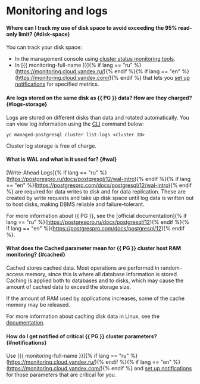 # Monitoring and logs

#### Where can I track my use of disk space to avoid exceeding the 95% read-only limit? {#disk-space}

You can track your disk space:
* In the management console using [cluster status monitoring tools](../operations/monitoring.md#monitoring-cluster).
* In [{{ monitoring-full-name }}]{% if lang == "ru" %}(https://monitoring.cloud.yandex.ru/){% endif %}{% if lang == "en" %}(https://monitoring.cloud.yandex.com/){% endif %} that lets you [set up notifications](../operations/monitoring.md#monitoring-integration) for specified metrics.

#### Are logs stored on the same disk as {{ PG }} data? How are they charged? {#logs-storage}

Logs are stored on different disks than data and rotated automatically. You can view log information using the [CLI](../../cli/) command below:

```
yc managed-postgresql cluster list-logs <cluster ID>
```

Cluster log storage is free of charge.

#### What is WAL and what is it used for? {#wal}

[Write-Ahead Logs]{% if lang == "ru" %}(https://postgrespro.ru/docs/postgresql/12/wal-intro){% endif %}{% if lang == "en" %}(https://postgrespro.com/docs/postgresql/12/wal-intro){% endif %} are required for data writes to disk and for data replication. These are created by write requests and take up disk space until log data is written out to host disks, making DBMS reliable and failure-tolerant.

For more information about {{ PG }}, see the [official documentation]{% if lang == "ru" %}(https://postgrespro.ru/docs/postgresql/12){% endif %}{% if lang == "en" %}(https://postgrespro.com/docs/postgresql/12){% endif %}.

#### What does the Cached parameter mean for {{ PG }} cluster host RAM monitoring? {#cached}

Cached stores cached data. Most operations are performed in random-access memory, since this is where all database information is stored. Caching is applied both to databases and to disks, which may cause the amount of cached data to exceed the storage size.

If the amount of RAM used by applications increases, some of the cache memory may be released.

For more information about caching disk data in Linux, see the [documentation](https://www.linuxatemyram.com/).

#### How do I get notified of critical {{ PG }} cluster parameters? {#notifications}

Use [{{ monitoring-full-name }}]{% if lang == "ru" %}(https://monitoring.cloud.yandex.ru/){% endif %}{% if lang == "en" %}(https://monitoring.cloud.yandex.com/){% endif %} and [set up notifications](../operations/monitoring.md#monitoring-integration) for those parameters that are critical for you.
